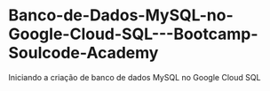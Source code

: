 # Banco-de-Dados-MySQL-no-Google-Cloud-SQL---Bootcamp-Soulcode-Academy
Iniciando a criação de banco de dados MySQL no Google Cloud SQL
